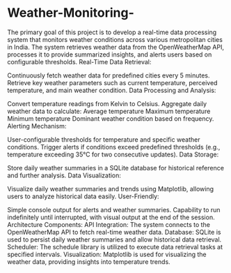 # Weather-Monitoring-
The primary goal of this project is to develop a real-time data processing system that monitors weather conditions across various metropolitan cities in India. The system retrieves weather data from the OpenWeatherMap API, processes it to provide summarized insights, and alerts users based on configurable thresholds. 
Real-Time Data Retrieval:

Continuously fetch weather data for predefined cities every 5 minutes.
Retrieve key weather parameters such as current temperature, perceived temperature, and main weather condition.
Data Processing and Analysis:

Convert temperature readings from Kelvin to Celsius.
Aggregate daily weather data to calculate:
Average temperature
Maximum temperature
Minimum temperature
Dominant weather condition based on frequency.
Alerting Mechanism:

User-configurable thresholds for temperature and specific weather conditions.
Trigger alerts if conditions exceed predefined thresholds (e.g., temperature exceeding 35°C for two consecutive updates).
Data Storage:

Store daily weather summaries in a SQLite database for historical reference and further analysis.
Data Visualization:

Visualize daily weather summaries and trends using Matplotlib, allowing users to analyze historical data easily.
User-Friendly:

Simple console output for alerts and weather summaries.
Capability to run indefinitely until interrupted, with visual output at the end of the session.
Architecture
Components:
API Integration: The system connects to the OpenWeatherMap API to fetch real-time weather data.
Database: SQLite is used to persist daily weather summaries and allow historical data retrieval.
Scheduler: The schedule library is utilized to execute data retrieval tasks at specified intervals.
Visualization: Matplotlib is used for visualizing the weather data, providing insights into temperature trends.
